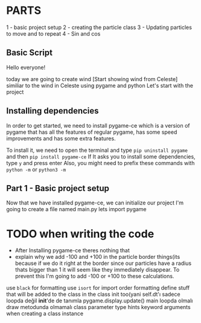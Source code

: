 
# PARTS
1 - basic project setup
2 - creating the particle class
3 - Updating particles to move and to repeat 
4 - Sin and cos

##  Basic Script
Hello everyone!

today we are going to create wind                              [Start showing wind from Celeste]
similiar to the wind in Celeste using pygame and python
Let's start with the project

## Installing dependencies
In order to get started, we need to install pygame-ce which is a version of pygame that has all the features of regular pygame, has some speed improvements and has some extra features.

To install it, we need to open the terminal and type `pip uninstall pygame` and then `pip install pygame-ce`
If It asks you to install some dependencies, type `y` and press enter
Also, you might need to prefix these commands with `python -m` or `python3 -m`

## Part 1 - Basic project setup
Now that we have installed pygame-ce, we can initialize our project
I'm going to create a file named main.py
lets import pygame
 

# TODO when writing the code
* After Installing pygame-ce theres nothing that
* explain why we add -100 and +100 in the particle border things(its because if we do it right at the border since our particles have a radius thats bigger than 1 it will seem like they immediately disappear. 
To prevent this I'm going to add -100 or +100 to these calculations.



use `black` for formatting
use `isort` for import order formatting
define stuff that will be added to the class in the class init too(yani self.dt'ı sadece loopda değil __init__'de de tanımla
pygame.display.update()  main loopda olmalı draw metodunda olmamalı
class parameter type hints
keyword arguments when creating a class instance

